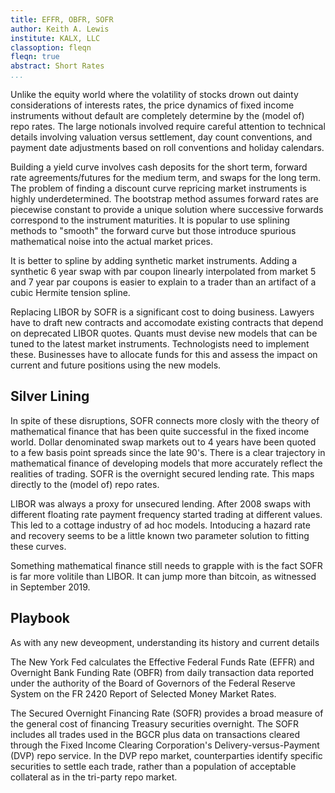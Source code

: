 ```yaml
---
title: EFFR, OBFR, SOFR
author: Keith A. Lewis
institute: KALX, LLC
classoption: fleqn
fleqn: true
abstract: Short Rates
...
```


Unlike the equity world where the volatility of stocks drown out dainty
considerations of interests rates, the price dynamics of fixed income
instruments without default are completely determine by the (model of)
repo rates.  The large notionals involved require careful attention
to technical details involving valuation versus settlement, day count
conventions, and payment date adjustments based on roll conventions
and holiday calendars.

Building a yield curve involves cash deposits for the short term, forward
rate agreements/futures for the medium term, and swaps for the long term.
The problem of finding a discount curve repricing market instruments
is highly underdetermined. The bootstrap method assumes forward rates
are piecewise constant to provide a unique solution where successive
forwards correspond to the instrument maturities.
It is popular to use splining methods to "smooth" the forward curve but
those introduce spurious mathematical noise into the actual market prices.

It is better to spline by adding synthetic market instruments.
Adding a synthetic 6 year swap with par coupon linearly interpolated from
market 5 and 7 year par coupons is easier to explain to a trader
than an artifact of a cubic Hermite tension spline.

Replacing LIBOR by SOFR is a significant cost to doing business.
Lawyers have to draft new contracts and accomodate existing contracts
that depend on deprecated LIBOR quotes. Quants must
devise new models that can be tuned to the latest market instruments.
Technologists need to implement these. Businesses have to allocate
funds for this and assess the impact on current and future positions
using the new models.

## Silver Lining

In spite of these disruptions, SOFR connects more closly with
the theory of mathematical finance that has been quite successful
in the fixed income world. Dollar denominated swap markets out to 4 years
have been quoted to a few basis point spreads since the late 90's.
There is a clear trajectory in mathematical finance of developing
models that more accurately reflect the realities of trading.
SOFR is the overnight secured lending rate. This maps directly
to the (model of) repo rates.

LIBOR was always a proxy for unsecured lending. After 2008 swaps with
different floating rate payment frequency started trading at different
values. This led to a cottage industry of ad hoc models.
Intoducing a hazard rate and recovery seems to be a little known
two parameter solution to fitting these curves.

Something mathematical finance still needs to grapple with is the
fact SOFR is far more volitile than LIBOR. It can jump more than
bitcoin, as witnessed in September 2019.

## Playbook

As with any new deveopment, understanding its history and current details


The New York Fed calculates the Effective Federal Funds Rate (EFFR) and
Overnight Bank Funding Rate (OBFR) from daily transaction data reported
under the authority of the Board of Governors of the Federal Reserve
System on the FR 2420 Report of Selected Money Market Rates.

The Secured Overnight Financing Rate (SOFR) provides a broad measure of
the general cost of financing Treasury securities overnight. The SOFR
includes all trades used in the BGCR plus data on transactions cleared
through the Fixed Income Clearing Corporation's Delivery-versus-Payment
(DVP) repo service. In the DVP repo market, counterparties identify
specific securities to settle each trade, rather than a population of
acceptable collateral as in the tri-party repo market.


